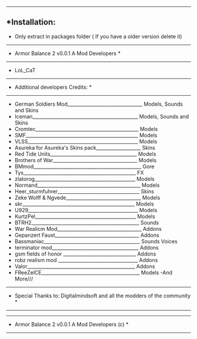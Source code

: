 --------------
 *Installation:
 --------------

- Only extract in packages folder ( If you have a older version delete it)

 ------------------------------
 * Armor Balance 2 v0.0.1 A Mod Developers *
 ------------------------------

- LoL_CaT 

 -------------------------------------
 *  Additional developers Credits:   *
 -------------------------------------

- German Soldiers Mod________________________________ Models, Sounds and Skins
- Iceman_____________________________________________ Models, Sounds and Skins
- Cromtec____________________________________________ Models
- SMF________________________________________________ Models
- VLSS_______________________________________________ Models
- Asureka for Asureka's Skins pack___________________ Skins
- Red Tide Units_____________________________________ Models
- Brothers of War____________________________________ Models
- BMmod______________________________________________ Gore
- Tys________________________________________________ FX
- zlatorog___________________________________________ Models
- Normand____________________________________________ Models
- Heer_sturmfuhrer___________________________________ Skins
- Zeke Wolff & Ngvede________________________________ Models
- skr________________________________________________ Models
- U929_______________________________________________ Models
- KurtzPel___________________________________________ Models
- BTRH2______________________________________________ Sounds
- War Realicm Mod____________________________________ Addons
- Gepanzert Faust____________________________________ Addons
- Bassmaniac_________________________________________ Sounds Voices
- terminator mod_____________________________________ Addons
- gsm fields of honor _______________________________ Addons
- robz realism mod __________________________________ Addons
- Valor______________________________________________ Addons
- FReeZelCE__________________________________________ Models
                     -And More///

 ---------------------------------------------------------------------------
 * Special Thanks to: Digitalmindsoft and all the modders of the community *
 ---------------------------------------------------------------------------

 ----------------------------------------------------------------------------------------------------
 * Armor Balance 2 v0.0.1 A Mod Developers (c) *
 ----------------------------------------------------------------------------------------------------

 
